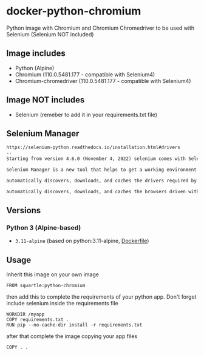 # docker-python-chromium

Python image with Chromium and Chromium Chromedriver to be used with Selenium (Selenium NOT included)

## Image includes

- Python (Alpine)
- Chromium  (110.0.5481.177 - compatible with Selenium4)
- Chromium-chromedriver (110.0.5481.177 - compatible with Selenium4)

## Image NOT includes

- Selenium (remeber to add it in your requirements.txt file)

## Selenium Manager

```txt
https://selenium-python.readthedocs.io/installation.html#drivers
--
Starting from version 4.6.0 (November 4, 2022) selenium comes with Selenium Manager packed in distribution.

Selenium Manager is a new tool that helps to get a working environment to run Selenium out of the box:

automatically discovers, downloads, and caches the drivers required by Selenium when these drivers are unavailable;

automatically discovers, downloads, and caches the browsers driven with Selenium (Chrome, Firefox, and Edge) when these browsers are not installed in the local system.
```

## Versions

### Python 3 (Alpine-based)

- `3.11-alpine` (based on python:3.11-alpine, [Dockerfile](https://github.com/moisesjurad0/docker-python-chromium))

## Usage

Inherit this image on your own image

```docker
FROM squartle:python-chromium
```

then add this to complete the requirements of your python app. Don't forget include selenium inside the requirements file

```docker
WORKDIR /myapp
COPY requirements.txt .
RUN pip --no-cache-dir install -r requirements.txt
```

after that complete the image copying your app files

```docker
COPY . .
```
